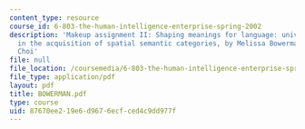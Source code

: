 ```yaml
---
content_type: resource
course_id: 6-803-the-human-intelligence-enterprise-spring-2002
description: 'Makeup assignment II: Shaping meanings for language: universal and language-specific
  in the acquisition of spatial semantic categories, by Melissa Bowerman and Soonja
  Choi'
file: null
file_location: /coursemedia/6-803-the-human-intelligence-enterprise-spring-2002/87670ee219e6d9676ecfced4c9dd977f_BOWERMAN.pdf
file_type: application/pdf
layout: pdf
title: BOWERMAN.pdf
type: course
uid: 87670ee2-19e6-d967-6ecf-ced4c9dd977f
---
```

